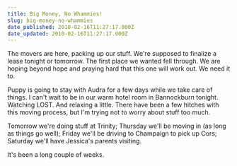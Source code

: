 ```yaml
---
title: Big Money, No Whammies!
slug: big-money-no-whammies
date_published: 2010-02-16T11:27:17.000Z
date_updated: 2010-02-16T11:27:17.000Z
---
```


The movers are here, packing up our stuff. We're supposed to finalize a lease tonight or tomorrow. The first place we wanted fell through. We are hoping beyond hope and praying hard that this one will work out. We need it to.

Puppy is going to stay with Audra for a few days while we take care of things. I can't wait to be in our warm hotel room in Bannockburn tonight. Watching LOST. And relaxing a little. There have been a few hitches with this moving process, but I'm trying not to worry about stuff too much.

Tomorrow we're doing stuff at Trinity; Thursday we'll be moving in (as long as things go well); Friday we'll be driving to Champaign to pick up Cors; Saturday we'll have Jessica's parents visiting.

It's been a long couple of weeks.
